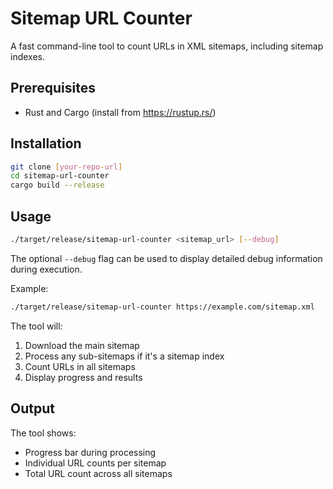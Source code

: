 # Sitemap URL Counter

A fast command-line tool to count URLs in XML sitemaps, including sitemap indexes.

## Prerequisites

- Rust and Cargo (install from https://rustup.rs/)

## Installation

```bash
git clone [your-repo-url]
cd sitemap-url-counter
cargo build --release
```

## Usage

```bash
./target/release/sitemap-url-counter <sitemap_url> [--debug]
```

The optional `--debug` flag can be used to display detailed debug information during execution.

Example:
```bash
./target/release/sitemap-url-counter https://example.com/sitemap.xml
```

The tool will:
1. Download the main sitemap
2. Process any sub-sitemaps if it's a sitemap index
3. Count URLs in all sitemaps
4. Display progress and results

## Output

The tool shows:
- Progress bar during processing
- Individual URL counts per sitemap
- Total URL count across all sitemaps
